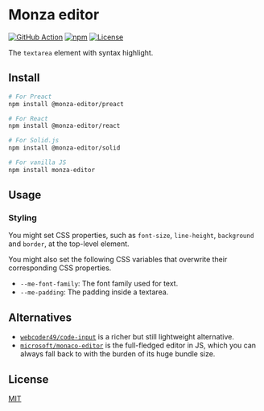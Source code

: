 # Monza editor

[![GitHub Action](https://img.shields.io/github/actions/workflow/status/raviqqe/monza-editor/test.yaml?branch=main&style=flat-square)](https://github.com/raviqqe/monza-editor/actions)
[![npm](https://img.shields.io/npm/v/monza-editor?style=flat-square)](https://www.npmjs.com/package/monza-editor)
[![License](https://img.shields.io/github/license/raviqqe/monza-editor.svg?style=flat-square)](LICENSE)

The `textarea` element with syntax highlight.

## Install

```sh
# For Preact
npm install @monza-editor/preact

# For React
npm install @monza-editor/react

# For Solid.js
npm install @monza-editor/solid

# For vanilla JS
npm install monza-editor
```

## Usage

### Styling

You might set CSS properties, such as `font-size`, `line-height`, `background` and `border`, at the top-level element.

You might also set the following CSS variables that overwrite their corresponding CSS properties.

- `--me-font-family`: The font family used for text.
- `--me-padding`: The padding inside a textarea.

## Alternatives

- [`webcoder49/code-input`](https://github.com/webcoder49/code-input) is a richer but still lightweight alternative.
- [`microsoft/monaco-editor`](https://github.com/microsoft/monaco-editor) is the full-fledged editor in JS, which you can always fall back to with the burden of its huge bundle size.

## License

[MIT](https://github.com/raviqqe/monza-editor/blob/main/LICENSE)
